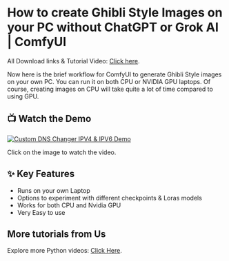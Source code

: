 # How to create Ghibli Style Images on your PC without ChatGPT or Grok AI | ComfyUI

All Download links & Tutorial Video: [Click here](https://heyletslearnsomething.com/blog/create-ghibli-style-images-on-your-pc).

Now here is the brief workflow for ComfyUI to generate Ghibli Style images on your own PC. You can run it on both CPU or NVIDIA GPU laptops. Of course, creating images on CPU will take quite a lot of time compared to using GPU.

## 📺 Watch the Demo
[![Custom DNS Changer IPV4 & IPV6 Demo](https://img.youtube.com/vi/SsrwkqHGes4/0.jpg)](https://youtu.be/SsrwkqHGes4)

Click on the image to watch the video.

## ✨ Key Features
- Runs on your own Laptop
- Options to experiment with different checkpoints & Loras models
- Works for both CPU and Nvidia GPU
- Very Easy to use

## More tutorials from Us
Explore more Python videos: [Click Here](https://www.youtube.com/watch?v=3ABKE6nK-sM&list=PLPkKgerlNTP8IoVkxhioSjBYGnhuWN2fB&ab_channel=Hey%2CLet%27sLearnSomething).
